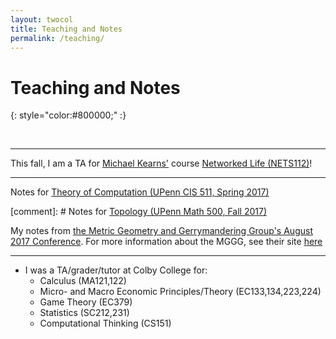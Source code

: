 ```yaml
---
layout: twocol
title: Teaching and Notes
permalink: /teaching/
---
```


# Teaching and Notes
{: style="color:#800000;" :}

<br>




----

This fall, I am a TA for [Michael Kearns'](http://cis.upenn.edu/~mkearns) course [Networked Life (NETS112)](http://www.cis.upenn.edu/~mkearns/teaching/NetworkedLife/)!

----
Notes for [Theory of Computation (UPenn CIS 511, Spring 2017)](http://zachschutzman.com/assets/notes/toc511.pdf)

[comment]: # Notes for [Topology (UPenn Math 500, Fall 2017)](http://zachschutzman.com/assets/notes/topo500.pdf)

My notes from [the Metric Geometry and Gerrymandering Group's August 2017 Conference](http://zachschutzman.com/assets/notes/mggg.pdf).  For more information about the MGGG, see their site [here](sites.tufts.edu/gerrymandr)

----
* I was a TA/grader/tutor at Colby College for:
	- Calculus (MA121,122)
	- Micro- and Macro Economic Principles/Theory (EC133,134,223,224)
	- Game Theory (EC379)
	- Statistics (SC212,231)
	- Computational Thinking (CS151)
	
